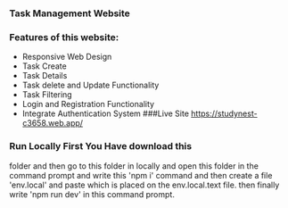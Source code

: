 ### Task Management Website
### Features of this website:
* Responsive Web Design
* Task Create
* Task Details
* Task delete and Update Functionality
* Task Filtering
* Login and Registration Functionality
* Integrate Authentication System
###Live Site https://studynest-c3658.web.app/
### Run Locally First You Have download this 
folder and then go to this folder in locally and 
open this folder in the command prompt and write 
this 'npm i' command and then create a file 'env.local' and paste which is placed on the env.local.text file.
then finally write 'npm run dev' in this command prompt.
